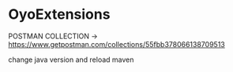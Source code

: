 # OyoExtensions

POSTMAN COLLECTION ->  https://www.getpostman.com/collections/55fbb378066138709513


change java version and reload maven
